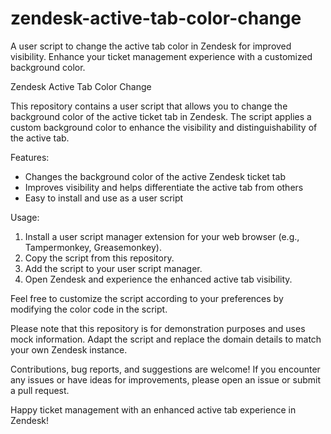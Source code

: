 # zendesk-active-tab-color-change
A user script to change the active tab color in Zendesk for improved visibility. Enhance your ticket management experience with a customized background color.


Zendesk Active Tab Color Change

This repository contains a user script that allows you to change the background color of the active ticket tab in Zendesk. The script applies a custom background color to enhance the visibility and distinguishability of the active tab.

Features:
- Changes the background color of the active Zendesk ticket tab
- Improves visibility and helps differentiate the active tab from others
- Easy to install and use as a user script

Usage:
1. Install a user script manager extension for your web browser (e.g., Tampermonkey, Greasemonkey).
2. Copy the script from this repository.
3. Add the script to your user script manager.
4. Open Zendesk and experience the enhanced active tab visibility.

Feel free to customize the script according to your preferences by modifying the color code in the script.

Please note that this repository is for demonstration purposes and uses mock information. Adapt the script and replace the domain details to match your own Zendesk instance.

Contributions, bug reports, and suggestions are welcome! If you encounter any issues or have ideas for improvements, please open an issue or submit a pull request.

Happy ticket management with an enhanced active tab experience in Zendesk!
